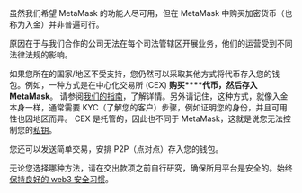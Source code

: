 虽然我们希望 MetaMask 的功能人尽可用，但在 MetaMask 中购买加密货币（也称为入金）并非普遍可行。


原因在于与我们合作的公司无法在每个司法管辖区开展业务，他们的运营受到不同法律法规的影响。


如果您所在的国家/地区不受支持，您仍然可以采取其他方式将代币存入您的钱包。例如，一种方式是在中心化交易所 (CEX) **购买****代币，然后存入 MetaMask**。 请参阅[我们的指南](https://support.metamask.io/hc/en-us/articles/360028141672)，了解详情。另外请记住，这种方式，就像入金本身一样，通常需要 KYC（了解您的客户）步骤，例如证明您的身份，并且可用性也因地区而异。 CEX 是托管的，因此也不同于 MetaMask，这就是说您无法控制您的[私钥](https://support.metamask.io/hc/en-us/articles/4404722782107)。


您还可以发送简单交易，安排 P2P（点对点）存入您的钱包。


无论您选择哪种方法，请在交出款项之前自行研究，确保所用平台是安全的。始终[保持良好的 web3 安全习惯](https://support.metamask.io/hc/en-us/articles/360060826432)。

